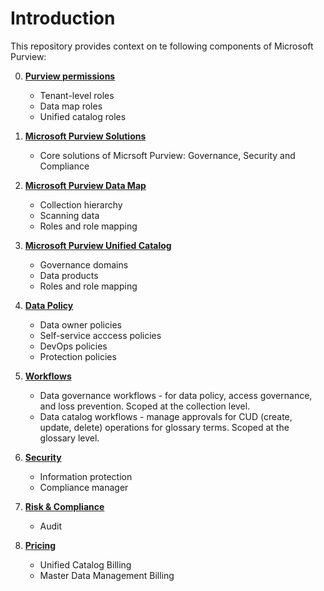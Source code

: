 # Introduction
This repository provides context on te following components of Microsoft Purview:

0. **[Purview permissions](https://github.com/alipouw13/appurviewdemo/blob/main/0-purview_governance_permissions.md)**
    - Tenant-level roles
    - Data map roles
    - Unified catalog roles
    
1. **[Microsoft Purview Solutions](https://github.com/alipouw13/appurviewdemo/blob/main/1-purview_features.md)**
   - Core solutions of Micrsoft Purview: Governance, Security and Compliance

3. **[Microsoft Purview Data Map](https://github.com/alipouw13/appurviewdemo/blob/main/2-purview_datamap.md)**
    - Collection hierarchy
    - Scanning data
    - Roles and role mapping

4. **[Microsoft Purview Unified Catalog](https://github.com/alipouw13/appurviewdemo/blob/main/3-purview_unifiedcatalog.md)**
    - Governance domains
    - Data products
    - Roles and role mapping

5. **[Data Policy](https://github.com/alipouw13/appurviewdemo/blob/main/4-purview_datapolicy.md)**
    - Data owner policies
    - Self-service acccess policies
    - DevOps policies
    - Protection policies

6. **[Workflows](https://github.com/alipouw13/appurviewdemo/blob/main/5-purview_workflows.md)**
    - Data governance workflows - for data policy, access governance, and loss prevention. Scoped at the collection level.
    - Data catalog workflows - manage approvals for CUD (create, update, delete) operations for glossary terms. Scoped at the glossary level.

7. **[Security](https://github.com/alipouw13/appurviewdemo/blob/main/6-security.md)**
    - Information protection
    - Compliance manager

8. **[Risk & Compliance](https://github.com/alipouw13/appurviewdemo/blob/main/7-purview_riskandcompliance.md)**
    - Audit

9. **[Pricing](https://github.com/alipouw13/appurviewdemo/blob/main/8-pricing.md)**
    - Unified Catalog Billing
    - Master Data Management Billing
